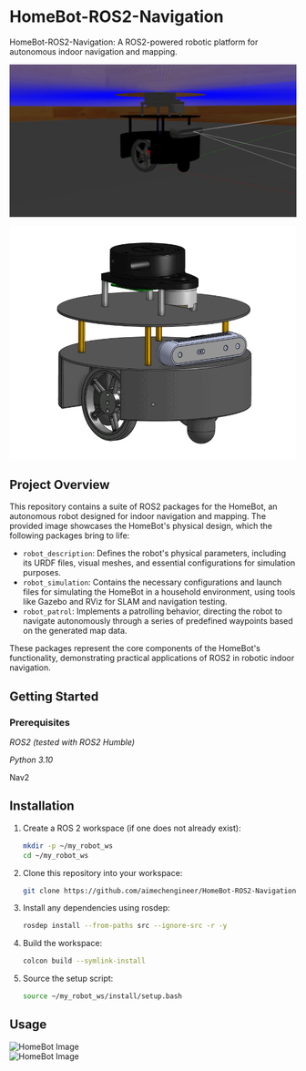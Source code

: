 # HomeBot-ROS2-Navigation
HomeBot-ROS2-Navigation: A ROS2-powered robotic platform for autonomous indoor navigation and mapping.

![HomeBot Image](mobile_robot_gazebo.gif) 

![HomeBot Image](cad_mobile_robot.gif) 

## Project Overview
This repository contains a suite of ROS2 packages for the HomeBot, an autonomous robot designed for indoor navigation and mapping. The provided image showcases the HomeBot's physical design, which the following packages bring to life:

- `robot_description`: Defines the robot's physical parameters, including its URDF files, visual meshes, and essential configurations for simulation purposes.
- `robot_simulation`: Contains the necessary configurations and launch files for simulating the HomeBot in a household environment, using tools like Gazebo and RViz for SLAM and navigation testing.
- `robot_patrol`: Implements a patrolling behavior, directing the robot to navigate autonomously through a series of predefined waypoints based on the generated map data.

These packages represent the core components of the HomeBot's functionality, demonstrating practical applications of ROS2 in robotic indoor navigation.


## Getting Started
### Prerequisites
  *ROS2 (tested with ROS2 Humble)*
  
  *Python 3.10*

  Nav2
    
## Installation

1. Create a ROS 2 workspace (if one does not already exist):
   ```sh
   mkdir -p ~/my_robot_ws
   cd ~/my_robot_ws
2. Clone this repository into your workspace:
   ```sh
   git clone https://github.com/aimechengineer/HomeBot-ROS2-Navigation.git
3. Install any dependencies using rosdep:
   ```sh
   rosdep install --from-paths src --ignore-src -r -y
5. Build the workspace:
   ```sh
   colcon build --symlink-install
7. Source the setup script:
   ```sh
   source ~/my_robot_ws/install/setup.bash
   
## Usage
![HomeBot Image](slam.gif)  
![HomeBot Image](navigation.gif) 
